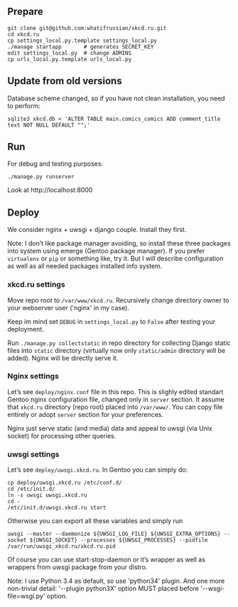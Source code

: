 ## Prepare

```
git clone git@github.com:whatifrussian/xkcd.ru.git
cd xkcd.ru
cp settings_local.py.template settings_local.py
./manage startapp       # generates SECRET_KEY
edit settings_local.py  # change ADMINS
cp urls_local.py.template urls_local.py
```

## Update from old versions

Database scheme changed, so if you have not clean installation, you need to
perform:

```
sqlite3 xkcd.db < 'ALTER TABLE main.comics_comics ADD comment_title text NOT NULL DEFAULT "";'
```

## Run

For debug and testing purposes:

```
./manage.py runserver
```

Look at http://localhost:8000

## Deploy

We consider nginx + uwsgi + django couple. Install they first.

Note: I don’t like package manager avoiding, so install these three packages
into system using emerge (Gentoo package manager). If you prefer `virtualenv`
or `pip` or something like, try it. But I will describe configuration as well
as all needed packages installed info system.

### xkcd.ru settings

Move repo root to `/var/www/xkcd.ru`. Recursively change directory owner to
your webserver user ('nginx' in my case).

Keep im mind set `DEBUG` in `settings_local.py` to `False` after testing your
deployment.

Run `./manage.py collectstatic` in repo directory for collecting Django static
files into `static` directory (virtually now only `static/admin` directory
will be added). Nginx will be directly serve it.

### Nginx settings

Let’s see `deploy/nginx.conf` file in this repo. This is slighly edited
standart Gentoo nginx configuration file, changed only in `server` section. It
assume that `xkcd.ru` directory (repo root) placed into `/var/www/`. You can
copy file entirely or adopt `server` section for your preferences.

Nginx just serve static (and media) data and appeal to uwsgi (via Unix socket)
for processing other queries.

### uwsgi settings

Let’s see `deploy/uwsgi.xkcd.ru`. In Gentoo you can simply do:

```
cp deploy/uwsgi.xkcd.ru /etc/conf.d/
cd /etc/init.d/
ln -s uwsgi uwsgi.xkcd.ru
cd -
/etc/init.d/uwsgi.xkcd.ru start
```

Otherwise you can export all these variables and simply run

```
uwsgi --master --daemonize ${UWSGI_LOG_FILE} ${UWSGI_EXTRA_OPTIONS} --socket ${UWSGI_SOCKET} --processes ${UWSGI_PROCESSES} --pidfile /var/run/uwsgi_xkcd.ru/xkcd.ru.pid
```

Of course you can use start-stop-daemon or it’s wrapper as well as wrappers from uwsgi package from your distro.

Note: I use Python 3.4 as default, so use 'python34' plugin. And one more non-trivial detail: '--plugin python3X' option MUST placed before '--wsgi-file=wsgi.py' option.
